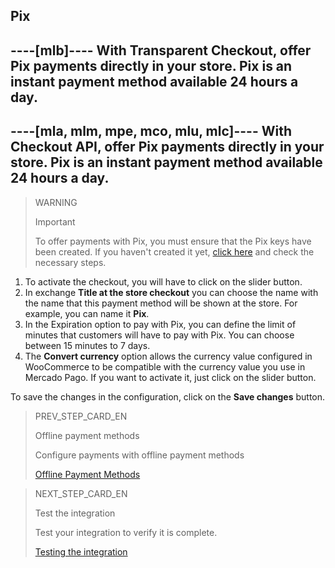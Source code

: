 ## Pix

----[mlb]----
With Transparent Checkout, offer Pix payments directly in your store. Pix is an instant payment method available 24 hours a day.
------------

----[mla, mlm, mpe, mco, mlu, mlc]----
With Checkout API, offer Pix payments directly in your store. Pix is an instant payment method available 24 hours a day.
------------

> WARNING
>
> Important
>
> To offer payments with Pix, you must ensure that the Pix keys have been created. If you haven't created it yet, [click here](https://www.youtube.com/watch?v=60tApKYVnkA) and check the necessary steps.

1. To activate the checkout, you will have to click on the slider button.
2. In exchange **Title at the store checkout** you can choose the name with the name that this payment method will be shown at the store. For example, you can name it **Pix**.
3. In the Expiration option to pay with Pix, you can define the limit of minutes that customers will have to pay with Pix. You can choose between 15 minutes to 7 days.
4. The **Convert currency** option allows the currency value configured in WooCommerce to be compatible with the currency value you use in Mercado Pago. If you want to activate it, just click on the slider button.

To save the changes in the configuration, click on the **Save changes** button.

> PREV_STEP_CARD_EN
>
> Offline payment methods
>
> Configure payments with offline payment methods
>
> [Offline Payment Methods](/developers/en/docs/woocommerce/payments-configuration/offline-payments)

> NEXT_STEP_CARD_EN
>
> Test the integration
>
> Test your integration to verify it is complete.
>
> [Testing the integration](/developers/en/docs/woocommerce/integration-test)